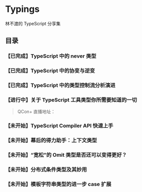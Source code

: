 # Typings

林不渡的 TypeScript 分享集

## 目录

### 【已完成】TypeScript 中的 never 类型

### 【已完成】TypeScript 中的协变与逆变

### 【已完成】TypeScript 中的类型控制流分析演进

### 【进行中】关于 TypeScript 工具类型你所需要知道的一切

> QCon+ 直播地址：

### 【未开始】TypeScript Compiler API 快速上手

### 【未开始】幕后的得力助手：上下文类型

### 【未开始】“宽松”的 Omit 类型是否还可以变得更好？

### 【未开始】分布式条件类型及其妙用

### 【未开始】模板字符串类型的进一步 case 扩展


